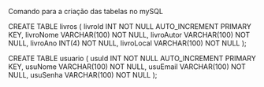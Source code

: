 Comando para a criação das tabelas no mySQL

CREATE TABLE livros (
livroId INT NOT NULL AUTO_INCREMENT PRIMARY KEY,
livroNome VARCHAR(100) NOT NULL,
livroAutor VARCHAR(100) NOT NULL,
livroAno INT(4) NOT NULL,
livroLocal VARCHAR(100) NOT NULL
);


CREATE TABLE usuario (
usuId INT NOT NULL AUTO_INCREMENT PRIMARY KEY,
usuNome VARCHAR(100) NOT NULL,
usuEmail VARCHAR(100) NOT NULL,
usuSenha VARCHAR(100) NOT NULL
);
